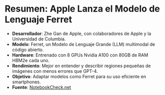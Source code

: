# Resumen: Apple Lanza el Modelo de Lenguaje Ferret

- **Desarrollador**: Zhe Gan de Apple, con colaboradores de Apple y la Universidad de Columbia.
- **Modelo**: Ferret, un Modelo de Lenguaje Grande (LLM) multimodal de código abierto.
- **Hardware**: Entrenado con 8 GPUs Nvidia A100 con 80GB de RAM HBM2e cada uno.
- **Rendimiento**: Mejor en entender y describir regiones pequeñas de imágenes con menos errores que GPT-4.
- **Objetivo**: Adaptar modelos como Ferret para su uso eficiente en smartphones.
- **Fuente**: [NotebookCheck.net](https://www.notebookcheck.net/Apple-s-first-public-LLM-is-called-Ferret-powered-by-8-Nivida-A100-GPUs.787395.0.html)